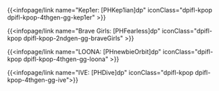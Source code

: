 {{<infopage/link name="Kep1er: [PHKep1ian]dp" iconClass="dpifl-kpop dpifl-kpop-4thgen-gg-kep1er" >}}

{{<infopage/link name="Brave Girls: [PHFearless]dp" iconClass="dpifl-kpop dpifl-kpop-2ndgen-gg-braveGirls" >}}

{{<infopage/link name="LOONA: [PHnewbieOrbit]dp" iconClass="dpifl-kpop dpifl-kpop-4thgen-gg-loona" >}}

{{<infopage/link name="IVE: [PHDive]dp" iconClass="dpifl-kpop dpifl-kpop-4thgen-gg-ive">}}
